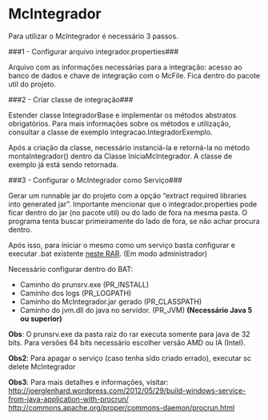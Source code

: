 # McIntegrador
Para utilizar o McIntegrador é necessário 3 passos.

###1 - Configurar arquivo integrador.properties###

Arquivo com as informações necessárias para a integração: acesso ao banco de dados e chave de integração com o McFile. Fica dentro do pacote util do projeto.

###2 - Criar classe de integração###

Estender classe IntegradorBase e implementar os métodos abstratos obrigatórios. Para mais informações sobre os métodos e utilização, consultar a classe de exemplo integracao.IntegradorExemplo.

Após a criação da classe, necessário instanciá-la e retorná-la no método montaIntegrador() dentro da Classe IniciaMcIntegrador. A classe de exemplo já está sendo retornada.

###3 - Configurar o McIntegrador como Serviço###

Gerar um runnable jar do projeto com a opção “extract required libraries into generated jar”. Importante mencionar que o integrador.properties pode ficar dentro do jar (no pacote util) ou do lado de fora na mesma pasta. O programa tenta buscar primeiramente do lado de fora, se não achar procura dentro.

Após isso, para iniciar o mesmo como um serviço basta configurar e executar .bat existente <a href='https://s3.amazonaws.com/helpscout.net/docs/assets/54743955e4b0f6394183bb9e/attachments/55a6bdd9e4b03e788eda3916/apache_commons_daemon.rar'>neste RAR</a>. (Em modo administrador)



Necessário configurar dentro do BAT:

<ul>
<li>Caminho do prunsrv.exe (PR_INSTALL)<br />
<li>Caminho dos logs (PR_LOGPATH)<br />
<li>Caminho do McIntegrador.jar gerado (PR_CLASSPATH)<br />
<li>Caminho do jvm.dll do java no servidor. (PR_JVM) <b>(Necessário Java 5 ou superior)</b><br />
</ul>

<b>Obs</b>: O prunsrv.exe da pasta raiz do rar executa somente para java de 32 bits. Para versões 64 bits necessário escolher versão AMD ou IA (Intel).<br />

<b>Obs2</b>: Para apagar o serviço (caso tenha sido criado errado), executar sc delete McIntegrador

<b>Obs3</b>: Para mais detalhes e informações, visitar:<br/>
  http://joerglenhard.wordpress.com/2012/05/29/build-windows-service-from-java-application-with-procrun/<br/>
  http://commons.apache.org/proper/commons-daemon/procrun.html
